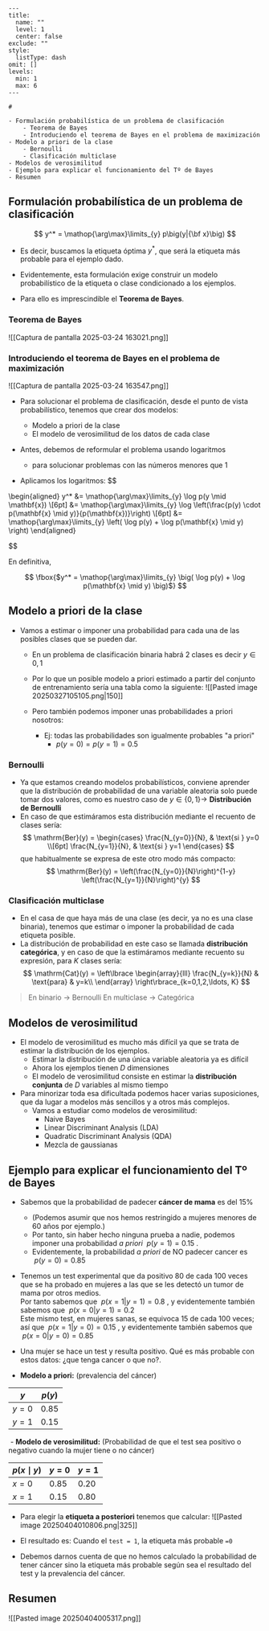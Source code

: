 ```insta-toc
---
title:
  name: ""
  level: 1
  center: false
exclude: ""
style:
  listType: dash
omit: []
levels:
  min: 1
  max: 6
---

# 

- Formulación probabilística de un problema de clasificación
    - Teorema de Bayes
    - Introduciendo el teorema de Bayes en el problema de maximización
- Modelo a priori de la clase
    - Bernoulli
    - Clasificación multiclase
- Modelos de verosimilitud
- Ejemplo para explicar el funcionamiento del Tº de Bayes
- Resumen
```
## Formulación probabilística de un problema de clasificación
$$
  y^* = \mathop{\arg\max}\limits_{y} p\big(y|{\bf x}\big)
$$

- Es decir, buscamos la etiqueta óptima $y^*$, que será la etiqueta más probable para el ejemplo dado.

- Evidentemente, esta formulación exige construir un modelo probabilístico de la etiqueta o clase condicionado a los ejemplos.

- Para ello es imprescindible el **Teorema de Bayes**.
### Teorema de Bayes
![[Captura de pantalla 2025-03-24 163021.png]]
### Introduciendo el teorema de Bayes en el problema de maximización
![[Captura de pantalla 2025-03-24 163547.png]]
- Para solucionar el problema de clasificación, desde el punto de vista probabilístico, tenemos que crear dos modelos:
	- Modelo a priori de la clase
	- El modelo de verosimilitud de los datos de cada clase
- Antes, debemos de reformular el problema usando logaritmos
	- para solucionar problemas con las números menores que 1

- Aplicamos los logaritmos: 
$$

\begin{aligned}
  y^* &= \mathop{\arg\max}\limits_{y} \log p(y \mid \mathbf{x}) \\[6pt]
  &= \mathop{\arg\max}\limits_{y} \log \left(\frac{p(y) \cdot p(\mathbf{x} \mid y)}{p(\mathbf{x})}\right) \\[6pt]
  &= \mathop{\arg\max}\limits_{y} \left( \log p(y) + \log p(\mathbf{x} \mid y) \right)
\end{aligned}

$$

En definitiva,

$$ \fbox{$y^* = \mathop{\arg\max}\limits_{y} \big( \log p(y) + \log p(\mathbf{x} \mid y) \big)$}
$$
## Modelo a priori de la clase
- Vamos a estimar o imponer una probabilidad para cada una de las posibles clases que se pueden dar.
	- En un problema de clasificación binaria habrá 2 clases es decir $y \in {0,1}$  
	- Por lo que un posible modelo a priori estimado a partir del conjunto de entrenamiento sería una tabla como la siguiente: 
	![[Pasted image 20250327105105.png|150]]

	- Pero también podemos imponer unas probabilidades a priori nosotros: 
		- Ej: todas las probabilidades son igualmente probables "a priori"
			- $p(y=0)=p(y=1) =0.5$ 

### Bernoulli
- Ya que estamos creando modelos probabilísticos, conviene aprender que la distribución de probabilidad de una variable aleatoria solo puede tomar dos valores, como es nuestro caso de $y \in \{0,1\} \rightarrow$ **Distribución de Bernoulli**
- En caso de que estimáramos esta distribución mediante el recuento de clases sería: 
$$
\mathrm{Ber}(y) =
\begin{cases}
\frac{N_{y=0}}{N}, & \text{si } y=0 \\[6pt]
\frac{N_{y=1}}{N}, & \text{si } y=1
\end{cases}
$$
que habitualmente se expresa de este otro modo más compacto:
$$
\mathrm{Ber}(y) =
\left(\frac{N_{y=0}}{N}\right)^{1-y}  
\left(\frac{N_{y=1}}{N}\right)^{y}
$$
### Clasificación multiclase
- En el casa de que  haya más de una clase (es decir, ya no es una clase binaria), tenemos que estimar o imponer la probabilidad de cada etiqueta posible.
- La distribución de probabilidad en este caso se llamada **distribución categórica**, y en caso de que la estimáramos mediante recuento su expresión, para $K$ clases sería: 
$$
\mathrm{Cat}(y) = \left\lbrace
\begin{array}{lll}
\frac{N_{y=k}}{N} & \text{para} & y=k\\
\end{array}
\right\rbrace_{k=0,1,2,\ldots, K}
$$


> En binario $\rightarrow$ Bernoulli
> En multiclase $\rightarrow$ Categórica
## Modelos de verosimilitud
- El modelo de verosimilitud es mucho más difícil ya que se trata de estimar la distribución de los ejemplos.
	- Estimar la distribución de una única variable aleatoria ya es difícil
	- Ahora los ejemplos tienen $D$ dimensiones 
	- El modelo de verosimilitud consiste en estimar la **distribución conjunta** de $D$ variables al mismo tiempo 
- Para minorizar toda esa dificultada podemos hacer varias suposiciones, que da lugar a modelos más sencillos y a otros más complejos.
	- Vamos a estudiar como modelos de verosimilitud:
		- Naive Bayes
		- Linear Discriminant Analysis (LDA)
		- Quadratic Discriminant Analysis (QDA)
		- Mezcla de gaussianas

## Ejemplo para explicar el funcionamiento del Tº de Bayes

-  Sabemos que la probabilidad de padecer **cáncer de mama** es del 15%
	- (Podemos asumir que nos hemos restringido a mujeres menores de 60 años por ejemplo.)
	- Por tanto, sin haber hecho ninguna prueba a nadie, podemos imponer una probabilidad _a priori_ $~p(y=1) = 0.15~$.
	- Evidentemente, la probabilidad _a priori_ de NO padecer cancer es $~p(y=0) = 0.85$

- Tenemos un test experimental que da positivo 80 de cada 100 veces que se ha probado en mujeres a las que se les detectó un tumor de mama por otros medios. <br>
Por tanto sabemos que
$~p(x=1|y=1) = 0.8~$, y evidentemente también sabemos que $~p(x=0|y=1) = 0.2~$<br>
Este mismo test, en mujeres sanas, se equivoca 15 de cada 100 veces; así que
$~p(x=1|y=0) = 0.15~$, y evidentemente también sabemos que $~p(x=0|y=0) = 0.85~$<br>
- Una mujer se hace un test y resulta positivo. Qué es más probable con estos datos: ¿que tenga cancer o que no?.

- **Modelo a priori:** (prevalencia del cáncer)

| $y$  | $p(y)$ |
|------|--------|
| $y=0$ | $0.85$ |
| $y=1$ | $0.15$ |

 - **Modelo de verosimilitud:** (Probabilidad de que el test sea positivo o negativo cuando la mujer tiene o no cáncer)

| $p(x \mid y)$ | $y=0$  | $y=1$  |
|---------------|--------|--------|
| $x=0$         | $0.85$ | $0.20$ |
| $x=1$         | $0.15$ | $0.80$ |

- Para elegir la **etiqueta a posteriori** tenemos que calcular:
![[Pasted image 20250404010806.png|325]]

- El resultado es: Cuando el ``test = 1``, la etiqueta más probable ``=0``
- Debemos darnos cuenta de que no hemos calculado la probabilidad de tener cáncer sino la etiqueta más probable según sea el resultado del test y la prevalencia del cáncer.
## Resumen
![[Pasted image 20250404005317.png]]